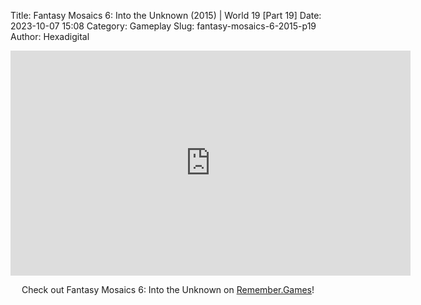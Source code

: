 Title: Fantasy Mosaics 6: Into the Unknown (2015) | World 19 [Part 19]
Date: 2023-10-07 15:08
Category: Gameplay
Slug: fantasy-mosaics-6-2015-p19
Author: Hexadigital

<center><iframe src="https://www.youtube.com/embed/KfSeI_H0GI4?feature=oembed" allow="accelerometer; autoplay; encrypted-media; gyroscope; picture-in-picture" width="640" height="360" frameborder="0"></iframe>

Check out Fantasy Mosaics 6: Into the Unknown on [Remember.Games](https://remember.games/game/6613/fantasy-mosaics-6-into-the-unknown/)!</center>